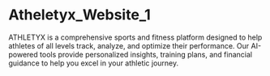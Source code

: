 # Atheletyx_Website_1
ATHLETYX is a comprehensive sports and fitness platform designed to help athletes of all levels track, analyze, and optimize their performance. Our AI-powered tools provide personalized insights, training plans, and financial guidance to help you excel in your athletic journey. 
